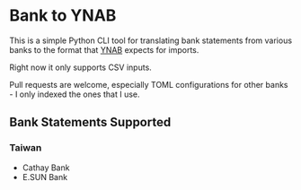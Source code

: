 # Bank to YNAB

This is a simple Python CLI tool for translating bank statements from various banks to the format that [YNAB](https://ynab.com) expects for imports.

Right now it only supports CSV inputs.

Pull requests are welcome, especially TOML configurations for other banks - I only indexed the ones that I use.

## Bank Statements Supported

### Taiwan

- Cathay Bank
- E.SUN Bank
